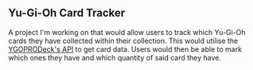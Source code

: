 ## Yu-Gi-Oh Card Tracker

A project I'm working on that would allow users to track which Yu-Gi-Oh cards they have collected within their collection.
This would utilise the [YGOPRODeck's API](https://ygoprodeck.com/api-guide/) to get card data. Users would then be able to mark which ones they have and which quantity of said card they have.
